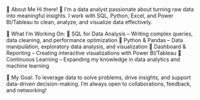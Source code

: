 🌟 About Me
Hi there! 👋 I’m a data analyst passionate about turning raw data into meaningful insights. I work with SQL, Python, Excel, and Power BI/Tableau to clean, analyze, and visualize data effectively.

📌 What I’m Working On:
🔹 SQL for Data Analysis – Writing complex queries, data cleaning, and performance optimization
🔹 Python & Pandas – Data manipulation, exploratory data analysis, and visualization
🔹 Dashboard & Reporting – Creating interactive visualizations with Power BI/Tableau
🔹 Continuous Learning – Expanding my knowledge in data analytics and machine learning

🚀 My Goal:
To leverage data to solve problems, drive insights, and support data-driven decision-making. I’m always open to collaborations, feedback, and networking!
